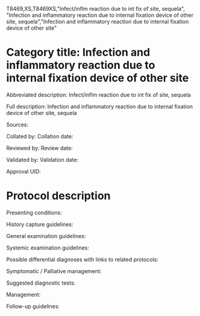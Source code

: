T8469,XS,T8469XS,"Infect/inflm reaction due to int fix of site, sequela", "Infection and inflammatory reaction due to internal fixation device of other site, sequela","Infection and inflammatory reaction due to internal fixation device of other site"
# Category title: Infection and inflammatory reaction due to internal fixation device of other site

Abbreviated description: Infect/inflm reaction due to int fix of site, sequela

Full description: Infection and inflammatory reaction due to internal fixation device of other site, sequela

Sources:

Collated by:
Collation date:

Reviewed by:
Review date:

Validated by:
Validation date:

Approval UID:

# Protocol description

Presenting conditions:

History capture guidelines:

General examination guidelines:

Systemic examination guidelines:

Possible differential diagnoses with links to related protocols:

Symptomatic / Palliative management:

Suggested diagnostic tests:

Management:

Follow-up guidelines:
